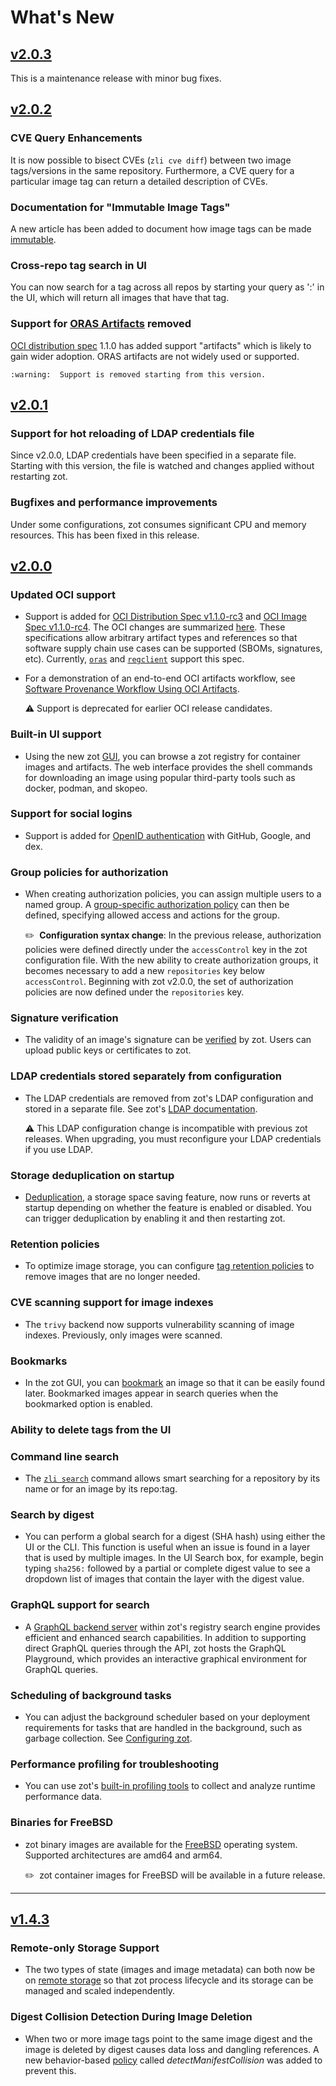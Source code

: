 # What's New

## [v2.0.3](https://github.com/project-zot/zot/releases/tag/v2.0.3)

This is a maintenance release with minor bug fixes.

## [v2.0.2](https://github.com/project-zot/zot/releases/tag/v2.0.2)

### CVE Query Enhancements

It is now possible to bisect CVEs (`zli cve diff`) between two image
tags/versions in the same repository. Furthermore, a CVE query for a particular
image tag can return a detailed description of CVEs.

### Documentation for "Immutable Image Tags"

A new article has been added to document how image tags can be made
[immutable](../articles/immutable-tags.md).

### Cross-repo tag search in UI

You can now search for a tag across all repos by starting your query as
':<tag>' in the UI, which will return all images that have that tag.

### Support for [ORAS Artifacts](https://github.com/oras-project/artifacts-spec) removed

[OCI distribution spec](https://github.com/opencontainers/distribution-spec)
1.1.0 has added support "artifacts" which is likely to gain wider adoption.
ORAS artifacts are not widely used or supported.

    :warning:  Support is removed starting from this version.

## [v2.0.1](https://github.com/project-zot/zot/releases/tag/v2.0.1)

### Support for hot reloading of LDAP credentials file

Since v2.0.0, LDAP credentials have been specified in a separate file. Starting with this version, the file is watched and changes applied without restarting zot.

### Bugfixes and performance improvements

Under some configurations, zot consumes significant CPU and memory resources. This has been fixed in this release.

## [v2.0.0](https://github.com/project-zot/zot/releases/tag/v2.0.0)

### Updated OCI support

- Support is added for [OCI Distribution Spec v1.1.0-rc3](https://github.com/opencontainers/distribution-spec/releases/tag/v1.1.0-rc3) and [OCI Image Spec v1.1.0-rc4](https://github.com/opencontainers/image-spec/releases/tag/v1.1.0-rc4). The OCI changes are summarized [here](https://opencontainers.org/posts/blog/2023-07-07-summary-of-upcoming-changes-in-oci-image-and-distribution-specs-v-1-1/).  These specifications allow arbitrary artifact types and references so that software supply chain use cases can be supported (SBOMs, signatures, etc). Currently, [`oras`](https://github.com/oras-project/oras) and [`regclient`](https://github.com/regclient/regclient) support this spec.

- For a demonstration of an end-to-end OCI artifacts workflow, see [Software Provenance Workflow Using OCI Artifacts](../articles/workflow.md).

    :warning:  Support is deprecated for earlier OCI release candidates.

### Built-in UI support

- Using the new zot [GUI](../user-guides/user-guide-gui.md), you can browse a zot registry for container images and artifacts. The web interface provides the shell commands for downloading an image using popular third-party tools such as docker, podman, and skopeo.

### Support for social logins

- Support is added for [OpenID authentication](../articles/authn-authz.md) with GitHub, Google, and dex.

### Group policies for authorization

- When creating authorization policies, you can assign multiple users to a named group. A [group-specific authorization policy](../articles/authn-authz.md) can then be defined, specifying allowed access and actions for the group.

    :pencil2:  &nbsp;**Configuration syntax change**: In the previous release, authorization policies were defined directly under the `accessControl` key in the zot configuration file.  With the new ability to create authorization groups, it becomes necessary to add a new `repositories` key below `accessControl`. Beginning with zot v2.0.0, the set of authorization policies are now defined under the `repositories` key.

### Signature verification

- The validity of an image's signature can be [verified](../articles/verifying-signatures.md) by zot. Users can upload public keys or certificates to zot.

### LDAP credentials stored separately from configuration

- The LDAP credentials are removed from zot's LDAP configuration and stored in a separate file. See zot's [LDAP documentation](../articles/authn-authz.md).

    :warning: This LDAP configuration change is incompatible with previous zot releases. When upgrading, you must reconfigure your LDAP credentials if you use LDAP.

### Storage deduplication on startup

- [Deduplication](../articles/storage.md), a storage space saving feature, now runs or reverts at startup depending on whether the feature is enabled or disabled. You can trigger deduplication by enabling it and then restarting zot.

### Retention policies

- To optimize image storage, you can configure [tag retention policies](../articles/retention.md) to remove images that are no longer needed.

### CVE scanning support for image indexes

- The `trivy` backend now supports vulnerability scanning of image indexes. Previously, only images were scanned.

### Bookmarks

- In the zot GUI, you can [bookmark](../user-guides/user-guide-gui.md#bookmarks) an image so that it can be easily found later. Bookmarked images appear in search queries when the bookmarked option is enabled.

### Ability to delete tags from the UI

### Command line search

- The [`zli search`](../user-guides/zli.md#_zli-search) command allows smart searching for a repository by its name or for an image by its repo:tag.

### Search by digest

- You can perform a global search for a digest (SHA hash) using either the UI or the CLI. This function is useful when an issue is found in a layer that is used by multiple images. In the UI Search box, for example, begin typing `sha256:` followed by a partial or complete digest value to see a dropdown list of images that contain the layer with the digest value.

### GraphQL support for search

- A [GraphQL backend server](../articles/graphql.md) within zot's registry search engine provides efficient and enhanced search capabilities. In addition to supporting direct GraphQL queries through the API, zot hosts the GraphQL Playground, which provides an interactive graphical environment for GraphQL queries. 

### Scheduling of background tasks

- You can adjust the background scheduler based on your deployment requirements for tasks that are handled in the background, such as garbage collection.  See [Configuring zot](../admin-guide/admin-configuration.md).

### Performance profiling for troubleshooting

- You can use zot's [built-in profiling tools](../articles/pprofiling.md) to collect and analyze runtime performance data.

### Binaries for FreeBSD

- zot binary images are available for the [FreeBSD](https://www.freebsd.org/) operating system. Supported architectures are amd64 and arm64.

    :pencil2:  &nbsp;zot container images for FreeBSD will be available in a future release.

***

## [v1.4.3](https://github.com/project-zot/zot/releases/tag/v1.4.3)

### Remote-only Storage Support

- The two types of state (images and image metadata) can both now be on [remote storage](https://github.com/project-zot/zot/blob/v1.4.3/examples/config-all-remote.json) so that zot process lifecycle and its storage can be managed and scaled independently.

### Digest Collision Detection During Image Deletion

- When two or more image tags point to the same image digest and the image is deleted by digest causes data loss and dangling references. A new behavior-based [policy](https://github.com/project-zot/zot/blob/v1.4.3/examples/config-policy.json) called _detectManifestCollision_ was added to prevent this.

